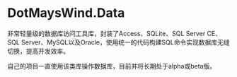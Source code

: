 DotMaysWind.Data
================

非常轻量级的数据库访问工具库，封装了Access、SQLite、SQL Server CE、SQL Server、MySQL以及Oracle，使用统一的代码构建SQL命令实现数据库无缝切换，提高开发效率。

自己的项目一直使用该类库操作数据库，目前并将长期处于alpha或beta版。
